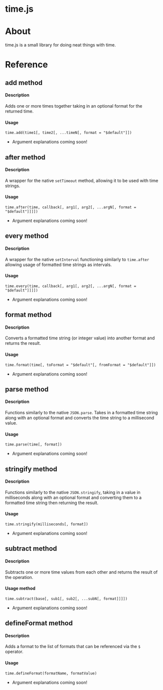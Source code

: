 # time.js

# About

time.js is a small library for doing neat things with time.

# Reference

## add method

#### Description

Adds one or more times together taking in an optional format for the returned time.

#### Usage

`time.add(time1[, time2[, ...timeN[, format = "$default"]])`

* Argument explanations coming soon!

## after method

#### Description

A wrapper for the native `setTimeout` method, allowing it to be used with time strings.

#### Usage

`time.after(time, callback[, arg1[, arg2[, ...argN[, format = "$default"]]]])`

* Argument explanations coming soon!

## every method

#### Description

A wrapper for the native `setInterval` functioning similarly to `time.after` allowing usage of formatted time strings as intervals.

#### Usage

`time.every(time, callback[, arg1[, arg2[, ...argN[, format = "$default"]]]])`

* Argument explanations coming soon!

## format method

#### Description

Converts a formatted time string (or integer value) into another format and returns the result.

#### Usage

`time.format(time[, toFormat = "$default"[, fromFormat = "$default"]])`

* Argument explanations coming soon!

## parse method

#### Description

Functions similarly to the native `JSON.parse`. Takes in a formatted time string along with an optional format and converts the time string to a millisecond value.

#### Usage

`time.parse(time[, format])`

* Argument explanations coming soon!

## stringify method

#### Description

Functions similarly to the native `JSON.stringify`, taking in a value in milliseconds along with an optional format and converting them to a formatted time string then returning the result.

#### Usage

`time.stringify(milliseconds[, format])`

* Argument explanations coming soon!

## subtract method

#### Description

Subtracts one or more time values from each other and returns the result of the operation.

#### Usage method

`time.subtract(base[, sub1[, sub2[, ...subN[, format]]]])`

* Argument explanations coming soon!

## defineFormat method

#### Description

Adds a format to the list of formats that can be referenced via the `$` operator.

#### Usage

`time.defineFormat(formatName, formatValue)`

* Argument explanations coming soon!

